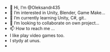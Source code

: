 - 👋 Hi, I’m @Oleksandr435
- 👀 I’m interested in Unity, Blender, Game Make...
- 🌱 I’m currently learning Unity, C#, git..
- 💞️ I’m looking to collaborate on own project...
- 📫 How to reach me ...
- I like play video games too.
- I stydy at unus.
- 

<!---
Oleksandr435/Oleksandr435 is a ✨ special ✨ repository because its `README.md` (this file) appears on your GitHub profile.
You can click the Preview link to take a look at your changes.
--->
